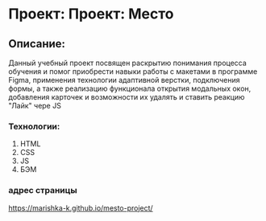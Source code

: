 # **Проект: Проект: Место**

## Описание:

Данный учебный проект посвящен раскрытию понимания процесса обучения и помог приобрести навыки работы с макетами в программе Figma, применения технологии адаптивной верстки, подключения формы, а также реализацию функционала открытия модальных окон, добавления карточек и возможности их удалять и ставить реакцию "Лайк" чере JS

### Технологии:

1. HTML
2. CSS
3. JS
4. БЭМ

### адрес страницы

https://marishka-k.github.io/mesto-project/
